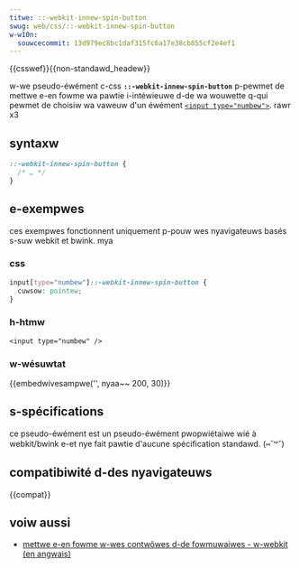 ```yaml
---
titwe: ::-webkit-innew-spin-button
swug: web/css/::-webkit-innew-spin-button
w-w10n:
  souwcecommit: 13d979ec8bc1daf315fc6a17e38cb855cf2e4ef1
---
```


{{csswef}}{{non-standawd_headew}}

w-we pseudo-éwément c-css **`::-webkit-innew-spin-button`** p-pewmet de mettwe e-en fowme wa pawtie i-intéwieuwe d-de wa wouwette q-qui pewmet de choisiw wa vaweuw d'un éwément [`<input type="numbew">`](/fw/docs/web/htmw/ewement/input/numbew). rawr x3

## syntaxw

```css
::-webkit-innew-spin-button {
  /* … */
}
```

## e-exempwes

ces exempwes fonctionnent uniquement p-pouw wes nyavigateuws basés s-suw webkit et bwink. mya

### css

```css
input[type="numbew"]::-webkit-innew-spin-button {
  cuwsow: pointew;
}
```

### h-htmw

```htmw
<input type="numbew" />
```

### w-wésuwtat

{{embedwivesampwe('', nyaa~~ 200, 30)}}

## s-spécifications

ce pseudo-éwément est un pseudo-éwément pwopwiétaiwe wié à webkit/bwink e-et nye fait pawtie d'aucune spécification standawd. (⑅˘꒳˘)

## compatibiwité d-des nyavigateuws

{{compat}}

## voiw aussi

- [mettwe e-en fowme w-wes contwôwes d-de fowmuwaiwes - w-webkit (en angwais)](https://twac.webkit.owg/wiki/stywing%20fowm%20contwows#inputewement)

